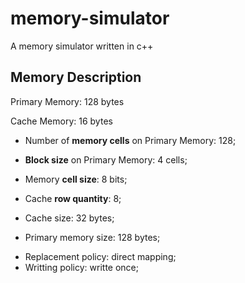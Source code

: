 # memory-simulator
A memory simulator written in c++

## Memory Description
Primary Memory: 128 bytes

Cache Memory: 16 bytes

- Number of **memory cells** on Primary Memory: 128;
- **Block size** on Primary Memory: 4 cells;
- Memory **cell size**: 8 bits;
- Cache **row quantity**: 8;

- Cache size: 32 bytes;
- Primary memory size: 128 bytes;

* Replacement policy: direct mapping;
* Writting policy: writte once;
